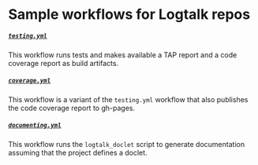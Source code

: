 # Sample workflows for Logtalk repos

##### [`testing.yml`](https://github.com/logtalk-actions/workflows/blob/master/testing.yml)

This workflow runs tests and makes available a TAP report and a code coverage report as build artifacts. 

##### [`coverage.yml`](https://github.com/logtalk-actions/workflows/blob/master/coverage.yml)

This workflow is a variant of the `testing.yml` workflow that also publishes the code coverage report to gh-pages.

##### [`documenting.yml`](https://github.com/logtalk-actions/workflows/blob/master/documenting.yml)

This workflow runs the `logtalk_doclet` script to generate documentation assuming that the project defines a doclet.
